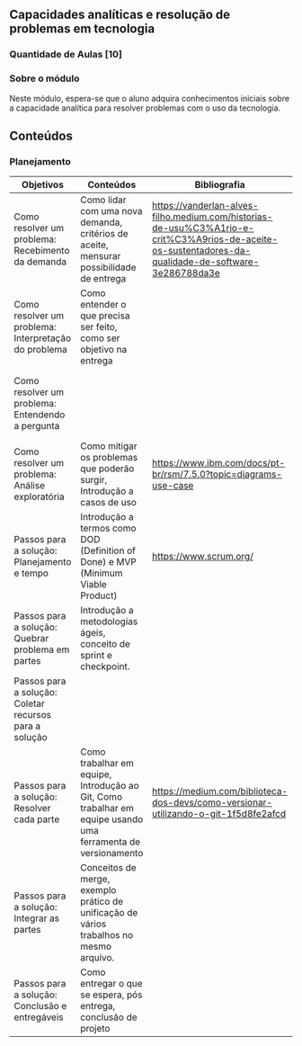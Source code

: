 ## **Capacidades analíticas e resolução de problemas em tecnologia**

### Quantidade de Aulas [10]

### Sobre o módulo

Neste módulo, espera-se que o aluno adquira conhecimentos iniciais sobre a capacidade analítica para resolver problemas com o uso da tecnologia.

## Conteúdos

### Planejamento

| Objetivos                                              | Conteúdos                                                                                                    | Bibliografia                                                                                                                                         | Metodologia                                                          | Avaliação             |
| ------------------------------------------------------ | ------------------------------------------------------------------------------------------------------------ | ---------------------------------------------------------------------------------------------------------------------------------------------------- | -------------------------------------------------------------------- | --------------------- |
| Como resolver um problema: Recebimento da demanda      | Como lidar com uma nova demanda, critérios de aceite, mensurar possibilidade de entrega                      | https://vanderlan-alves-filho.medium.com/historias-de-usu%C3%A1rio-e-crit%C3%A9rios-de-aceite-os-sustentadores-da-qualidade-de-software-3e286788da3e | Simular um caso real e implementar em conjunto a solução do problema | Lista de Exercícios   |
| Como resolver um problema: Interpretação do problema   | Como entender o que precisa ser feito, como ser objetivo na entrega                                          |                                                                                                                                                      |                                                                      | Prova teórico-prática |
| Como resolver um problema: Entendendo a pergunta       |                                                                                                              |                                                                                                                                                      | Exercícios individuais para validar a capacidade de interpretação    | Projetos              |
| Como resolver um problema: Análise exploratória        | Como mitigar os problemas que poderão surgir, Introdução a casos de uso                                      | https://www.ibm.com/docs/pt-br/rsm/7.5.0?topic=diagrams-use-case                                                                                     |
| Passos para a solução: Planejamento e tempo            | Introdução a termos como DOD (Definition of Done) e MVP (Minimum Viable Product)                             | https://www.scrum.org/                                                                                                                               | Simular um planejamento e conferir se os alunos conseguem cumprir    |
| Passos para a solução: Quebrar problema em partes      | Introdução a metodologias ágeis, conceito de sprint e checkpoint.                                            |
| Passos para a solução: Coletar recursos para a solução |                                                                                                              |
| Passos para a solução: Resolver cada parte             | Como trabalhar em equipe, Introdução ao Git, Como trabalhar em equipe usando uma ferramenta de versionamento | https://medium.com/biblioteca-dos-devs/como-versionar-utilizando-o-git-1f5d8fe2afcd                                                                  |
| Passos para a solução: Integrar as partes              | Conceitos de merge, exemplo prático de unificação de vários trabalhos no mesmo arquivo.                      |
| Passos para a solução: Conclusão e entregáveis         | Como entregar o que se espera, pós entrega, conclusão de projeto                                             |                                                                                                                                                      | Vefificar se eles atenderam com êxito os critérios de aceite         |
